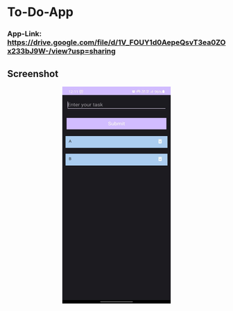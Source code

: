 # To-Do-App
### App-Link: https://drive.google.com/file/d/1V_FOUY1d0AepeQsvT3ea0ZOx233bJ9W-/view?usp=sharing
## Screenshot
<p align="center">
  <img src="https://github.com/Yash-946/To-Do-App/blob/master/Screenshot.jpeg" width="250" height="500" />
  </p>
